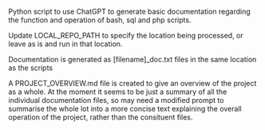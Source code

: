 Python script to use ChatGPT to generate basic documentation regarding the function and operation of bash, sql and php scripts.

Update LOCAL_REPO_PATH to specify the location being processed, or leave as is and run in that location.

Documentation is generated as [filename]_doc.txt files in the same location as the scripts

A PROJECT_OVERVIEW.md file is created to give an overview of the project as a whole.  At the moment it seems to be just a summary of all the individual documentation files, so may need a modified prompt to summarise the whole lot into a more concise text explaining the overall operation of the project, rather than the consituent files.
